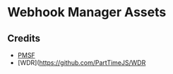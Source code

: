 # Webhook Manager Assets  

## Credits  
- [PMSF](https://github.com/pmsf/pmsf)  
- [WDR](https://github.com/PartTimeJS/WDR  